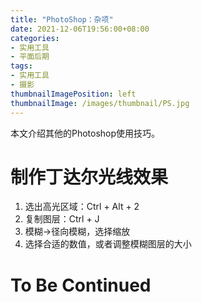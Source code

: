 ```yaml
---
title: "PhotoShop：杂项"
date: 2021-12-06T19:56:00+08:00
categories:
- 实用工具
- 平面后期
tags:
- 实用工具
- 摄影
thumbnailImagePosition: left
thumbnailImage: /images/thumbnail/PS.jpg
---
```

本文介绍其他的Photoshop使用技巧。
<!--more-->
# 制作丁达尔光线效果
1. 选出高光区域：Ctrl + Alt + 2
1. 复制图层：Ctrl + J
1. 模糊->径向模糊，选择缩放
1. 选择合适的数值，或者调整模糊图层的大小

# To Be Continued